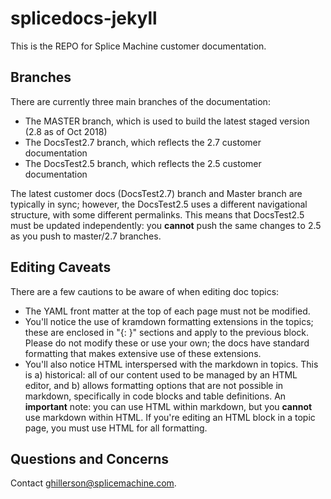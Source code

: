 # splicedocs-jekyll
This is the REPO for Splice Machine customer documentation.

## Branches
There are currently three main branches of the documentation:
* The MASTER branch, which is used to build the latest staged version (2.8 as of Oct 2018)
* The DocsTest2.7 branch, which reflects the 2.7 customer documentation
* The DocsTest2.5 branch, which reflects the 2.5 customer documentation

The latest customer docs (DocsTest2.7) branch and Master branch are typically in sync; however, the DocsTest2.5 uses a different navigational structure, with some different permalinks. This means that DocsTest2.5 must be updated independently: you __cannot__ push the same changes to 2.5 as you push to master/2.7 branches.

## Editing Caveats
There are a few cautions to be aware of when editing doc topics:
* The YAML front matter at the top of each page must not be modified.
* You'll notice the use of kramdown formatting extensions in the topics; these are enclosed in "{: }" sections and apply to the previous block. Please do not modify these or use your own; the docs have standard formatting that makes extensive use of these extensions.
* You'll also notice HTML interspersed with the markdown in topics. This is a) historical: all of our content used to be managed by an HTML editor, and b) allows formatting options that are not possible in markdown, specifically in code blocks and table definitions. 
  An __important__ note: you can use HTML within markdown, but you __cannot__ use markdown within HTML. If you're editing an HTML block in a topic page, you must use HTML for all formatting.
  
## Questions and Concerns
Contact ghillerson@splicemachine.com.
